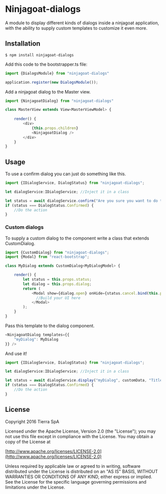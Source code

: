 # Ninjagoat-dialogs

A module to display different kinds of dialogs inside a ninjagoat application, with the ability to supply custom templates to customize it even more.

## Installation

`
$ npm install ninjagoat-dialogs
`

Add this code to the bootstrapper.ts file:

```typescript
import {DialogsModule} from "ninjagoat-dialogs"

application.register(new DialogsModule());
```

Add a ninjagoat dialog to the Master view.

```typescript
import {NinjagoatDialog} from "ninjagoat-dialogs"

class MasterView extends View<MasterViewModel> {
    
    render() {
        <div>
            {this.props.children}
            <NinjagoatDialog />
        </div>
    }
}
```

## Usage

To use a confirm dialog you can just do something like this.

```typescript
import {IDialogService, DialogStatus} from "ninjagoat-dialogs";

let dialogService:IDialogService; //Inject it in a class

let status = await dialogService.confirm("Are you sure you want to do this?");
if (status === DialogStatus.Confirmed) {
    //Do the action
}
```

### Custom dialogs

To supply a custom dialog to the component write a class that extends CustomDialog.

```typescript
import {CustomDialog} from "ninjagoat-dialogs";
import {Modal} from "react-bootstrap";

class MyDialog extends CustomDialog<MyDialogModel> {

    render() {
        let status = this.props.status;
        let dialog = this.props.dialog;
        return (
            <Modal show={dialog.open} onHide={status.cancel.bind(this.props.status)}>
              //Build your UI here
            </Modal>
        );
    }
}
```

Pass this template to the dialog component.

```typescript
<NinjagoatDialog templates={{
    "myDialog": MyDialog
}} />
```

And use it!

```typescript
import {IDialogService, DialogStatus} from "ninjagoat-dialogs";

let dialogService:IDialogService; //Inject it in a class

let status = await dialogService.display("myDialog", customData, "Title");
if (status === DialogStatus.Confirmed) {
    //Do the action
}
```

## License

Copyright 2016 Tierra SpA

Licensed under the Apache License, Version 2.0 (the "License");
you may not use this file except in compliance with the License.
You may obtain a copy of the License at

[http://www.apache.org/licenses/LICENSE-2.0](http://www.apache.org/licenses/LICENSE-2.0)

Unless required by applicable law or agreed to in writing, software
distributed under the License is distributed on an "AS IS" BASIS,
WITHOUT WARRANTIES OR CONDITIONS OF ANY KIND, either express or implied.
See the License for the specific language governing permissions and
limitations under the License.
